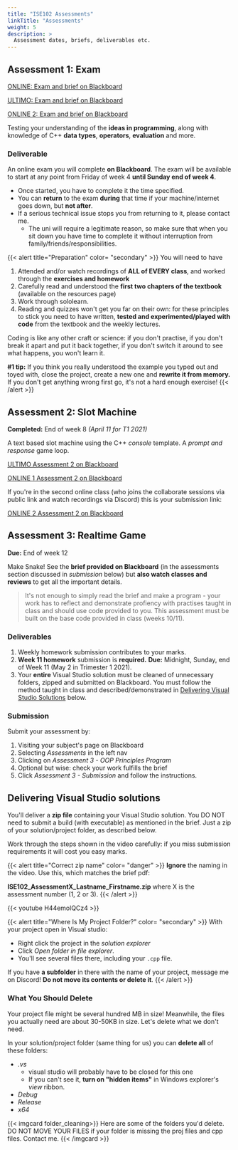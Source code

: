 ```yaml
---
title: "ISE102 Assessments"
linkTitle: "Assessments"
weight: 5
description: >
  Assessment dates, briefs, deliverables etc.
---
```



## Assessment 1: Exam

<a class="btn btn-lg btn-primary mr-3 mb-4" href="https://laureate-au.blackboard.com/webapps/blackboard/content/listContentEditable.jsp?content_id=_9642029_1&course_id=_102173_1" target="_blank">ONLINE: Exam and brief on Blackboard<i class="fas fa-arrow-alt-circle-right ml-2"></i></a>

<a class="btn btn-lg btn-primary mr-3 mb-4" href="https://laureate-au.blackboard.com/webapps/blackboard/content/listContentEditable.jsp?content_id=_9642073_1&course_id=_102573_1" target="_blank">ULTIMO: Exam and brief on Blackboard<i class="fas fa-arrow-alt-circle-right ml-2"></i></a>

<a class="btn btn-lg btn-primary mr-3 mb-4" href="https://laureate-au.blackboard.com/webapps/blackboard/content/listContentEditable.jsp?content_id=_9772420_1&course_id=_110422_1" target="_blank">ONLINE 2: Exam and brief on Blackboard<i class="fas fa-arrow-alt-circle-right ml-2"></i></a>

Testing your understanding of the **ideas in programming**, along with knowledge of C++ **data types**, **operators**, **evaluation** and more. 

### Deliverable

An online exam you will complete **on Blackboard**. The exam will be available to start at any point from Friday of week 4 **until Sunday end of week 4**. 

* Once started, you have to complete it the time specified.
* You can **return** to the exam **during** that time if your machine/internet goes down, but **not after**.
* If a serious technical issue stops you from returning to it, please contact me. 
    * The uni will require a legitimate reason, so make sure that when you sit down you have time to complete it without interruption from family/friends/responsibilities.  

{{< alert title="Preparation" color= "secondary" >}}
You will need to have 
1. Attended and/or watch recordings of **ALL of EVERY class**, and worked through the **exercises and homework**
1. Carefully read and understood the **first two chapters of the textbook** (available on the resources page)
1. Work through sololearn.
1. Reading and quizzes won't get you far on their own: for these principles to stick you need to have written, **tested and experimented/played with code** from the textbook and the weekly lectures. 

Coding is like any other craft or science: if you don't practise, if you don't break it apart and put it back together, if you don't switch it around to see what happens, you won't learn it.

**#1 tip:** If you think you really understood the example you typed out and toyed with, close the project, create a new one and **rewrite it from memory.** If you don't get anything wrong first go, it's not a hard enough exercise!
{{< /alert >}}

## Assessment 2: Slot Machine

**Completed:** End of week 8 *(April 11 for T1 2021)*

A text based slot machine using the C++ *console* template. A _prompt and response_ game loop.

<a class="btn btn-lg btn-primary mr-3 mb-4" href="https://laureate-au.blackboard.com/webapps/blackboard/content/listContentEditable.jsp?content_id=_9642074_1&course_id=_102573_1" target="_blank">ULTIMO Assessment 2 on Blackboard<i class="fas fa-arrow-alt-circle-right ml-2"></i></a>

<a class="btn btn-lg btn-primary mr-3 mb-4" href="https://laureate-au.blackboard.com/webapps/blackboard/content/listContentEditable.jsp?content_id=_9642030_1&course_id=_102173_1" target="_blank">ONLINE 1 Assessment 2 on Blackboard<i class="fas fa-arrow-alt-circle-right ml-2"></i></a>

If you're in the second online class (who joins the collaborate sessions via public link and watch recordings via Discord) this is your submission link:

<a class="btn btn-lg btn-primary mr-3 mb-4" href="https://laureate-au.blackboard.com/webapps/blackboard/content/listContentEditable.jsp?content_id=_9772423_1&course_id=_110422_1" target="_blank">ONLINE 2 Assessment 2 on Blackboard<i class="fas fa-arrow-alt-circle-right ml-2"></i></a>

## Assessment 3: Realtime Game

**Due:** End of week 12

Make Snake! See the **brief provided on Blackboard** (in the assessments section discussed in *submission* below) but **also watch classes and reviews** to get all the important details. 

> It's not enough to simply read the brief and make a program - your work has to reflect and demonstrate profiency with practises taught in class and should use code provided to you. This assessment must be built on the base code provided in class (weeks 10/11).

### Deliverables 

1. Weekly homework submission contributes to your marks.
2. **Week 11 homework** submission is **required.**
   **Due:** Midnight, Sunday, end of Week 11 (May 2 in Trimester 1 2021).
3. Your **entire** Visual Studio solution must be cleaned of unnecessary folders, zipped and submitted on Blackboard. You must follow the method taught in class and described/demonstrated in [Delivering Visual Studio Solutions](#delivering-visual-studio-solutions) below.

### Submission

Submit your assessment by:
1. Visiting your subject's page on Blackboard
2. Selecting *Assessments* in the left nav 
3. Clicking on *Assessment 3 - OOP Principles Program*
4. Optional but wise: check your work fulfills the brief
5. Click *Assessment 3 - Submission* and follow the instructions.

## Delivering Visual Studio solutions
<a name="deliverable"> </a>

You'll deliver a **zip file** containing your Visual Studio solution. You DO NOT need to submit a build (with executable) as mentioned in the brief. Just a zip of your solution/project folder, as described below.

Work through the steps shown in the video carefully: if you miss submission requirements it will cost you easy marks.

{{< alert title="Correct zip name" color= "danger" >}}
**Ignore** the naming in the video. Use this, which matches the brief pdf:

**ISE102_AssessmentX_Lastname_Firstname.zip** where X is the assessment number (1, 2 or 3).
{{< /alert >}}

{{< youtube H44emolQCz4 >}}

{{< alert title="Where Is My Project Folder?" color= "secondary" >}}
With your project open in Visual studio:
  * Right click the project in the _solution explorer_
  * Click _Open folder in file explorer_. 
  * You'll see several files there, including your `.cpp` file.

If you have **a subfolder** in there with the name of your project, message me on Discord! **Do not move its contents or delete it**.
{{< /alert >}}

### What You Should Delete
Your project file might be several hundred MB in size! Meanwhile, the files you actually need are about 30-50KB in size. Let's delete what we don't need.

In your solution/project folder (same thing for us) you can **delete all** of these folders:
* _.vs_ 
    * visual studio will probably have to be closed for this one
    * If you can't see it, **turn on "hidden items"** in Windows explorer's *view* ribbon.
* _Debug_
* _Release_
* _x64_

{{< imgcard folder_cleaning>}}
Here are some of the folders you'd delete. DO NOT MOVE YOUR FILES if your folder is missing the proj files and cpp files. Contact me.
{{< /imgcard >}}

